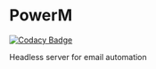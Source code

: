 # PowerM

[![Codacy Badge](https://api.codacy.com/project/badge/Grade/ce8e787a7a4b48acbad28e7b8835f107)](https://app.codacy.com/app/JimScope/PowerM?utm_source=github.com&utm_medium=referral&utm_content=JimScope/PowerM&utm_campaign=Badge_Grade_Dashboard)

Headless server for email automation
